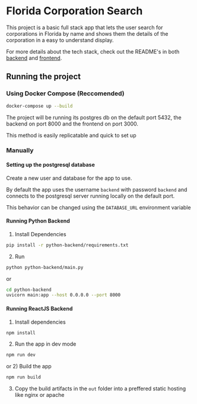 # Florida Corporation Search

This project is a basic full stack app that lets the user search for corporations in Florida by name and shows them the details of the corporation in a easy to understand display.

For more details about the tech stack, check out the README's in both [backend](/python-backend/README.md) and [frontend](/react-frontend/README.md).

## Running the project

### Using Docker Compose (Reccomended)

```bash
docker-compose up --build
```

The project will be running its postgres db on the default port 5432, the backend on port 8000 and the frontend on port 3000.

This method is easily replicatable and quick to set up

### Manually

#### Setting up the postgresql database

Create a new user and database for the app to use.

By default the app uses the username `backend` with password `backend` and connects to the postgresql server running locally on the default port.

This behavior can be changed using the `DATABASE_URL` environment variable

#### Running Python Backend

1. Install Dependencies

```bash
pip install -r python-backend/requirements.txt
```

2. Run

```bash
python python-backend/main.py
```

or

```bash
cd python-backend
uvicorn main:app --host 0.0.0.0 --port 8000
```

#### Running ReactJS Backend

1. Install dependencies

```bash
npm install
```

2. Run the app in dev mode

```bash
npm run dev
```

or 2) Build the app

```bash
npm run build
```

3. Copy the build artifacts in the `out` folder into a preffered static hosting like nginx or apache

